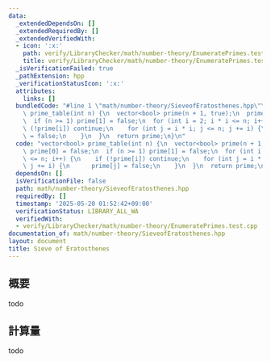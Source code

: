 ```yaml
---
data:
  _extendedDependsOn: []
  _extendedRequiredBy: []
  _extendedVerifiedWith:
  - icon: ':x:'
    path: verify/LibraryChecker/math/number-theory/EnumeratePrimes.test.cpp
    title: verify/LibraryChecker/math/number-theory/EnumeratePrimes.test.cpp
  _isVerificationFailed: true
  _pathExtension: hpp
  _verificationStatusIcon: ':x:'
  attributes:
    links: []
  bundledCode: "#line 1 \"math/number-theory/SieveofEratosthenes.hpp\"\nvector<bool>\
    \ prime_table(int n) {\n  vector<bool> prime(n + 1, true);\n  prime[0] = false;\n\
    \  if (n >= 1) prime[1] = false;\n  for (int i = 2; i * i <= n; i++) {\n    if\
    \ (!prime[i]) continue;\n    for (int j = i * i; j <= n; j += i) {\n      prime[j]\
    \ = false;\n    }\n  }\n  return prime;\n}\n"
  code: "vector<bool> prime_table(int n) {\n  vector<bool> prime(n + 1, true);\n \
    \ prime[0] = false;\n  if (n >= 1) prime[1] = false;\n  for (int i = 2; i * i\
    \ <= n; i++) {\n    if (!prime[i]) continue;\n    for (int j = i * i; j <= n;\
    \ j += i) {\n      prime[j] = false;\n    }\n  }\n  return prime;\n}"
  dependsOn: []
  isVerificationFile: false
  path: math/number-theory/SieveofEratosthenes.hpp
  requiredBy: []
  timestamp: '2025-05-20 01:52:42+09:00'
  verificationStatus: LIBRARY_ALL_WA
  verifiedWith:
  - verify/LibraryChecker/math/number-theory/EnumeratePrimes.test.cpp
documentation_of: math/number-theory/SieveofEratosthenes.hpp
layout: document
title: Sieve of Eratosthenes
---
```


## 概要

todo

## 計算量
todo